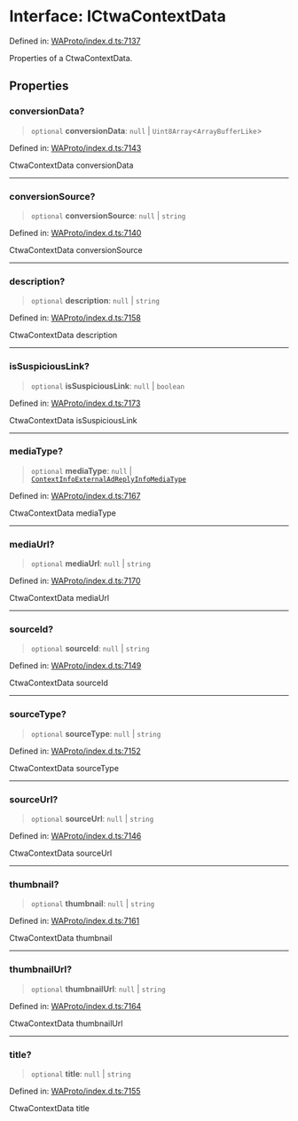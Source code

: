 # Interface: ICtwaContextData

Defined in: [WAProto/index.d.ts:7137](https://github.com/Fokusdotid/Baileys/blob/6a8e2076fa4119b2d5152250d579a4fbed394533/WAProto/index.d.ts#L7137)

Properties of a CtwaContextData.

## Properties

### conversionData?

> `optional` **conversionData**: `null` \| `Uint8Array`\<`ArrayBufferLike`\>

Defined in: [WAProto/index.d.ts:7143](https://github.com/Fokusdotid/Baileys/blob/6a8e2076fa4119b2d5152250d579a4fbed394533/WAProto/index.d.ts#L7143)

CtwaContextData conversionData

***

### conversionSource?

> `optional` **conversionSource**: `null` \| `string`

Defined in: [WAProto/index.d.ts:7140](https://github.com/Fokusdotid/Baileys/blob/6a8e2076fa4119b2d5152250d579a4fbed394533/WAProto/index.d.ts#L7140)

CtwaContextData conversionSource

***

### description?

> `optional` **description**: `null` \| `string`

Defined in: [WAProto/index.d.ts:7158](https://github.com/Fokusdotid/Baileys/blob/6a8e2076fa4119b2d5152250d579a4fbed394533/WAProto/index.d.ts#L7158)

CtwaContextData description

***

### isSuspiciousLink?

> `optional` **isSuspiciousLink**: `null` \| `boolean`

Defined in: [WAProto/index.d.ts:7173](https://github.com/Fokusdotid/Baileys/blob/6a8e2076fa4119b2d5152250d579a4fbed394533/WAProto/index.d.ts#L7173)

CtwaContextData isSuspiciousLink

***

### mediaType?

> `optional` **mediaType**: `null` \| [`ContextInfoExternalAdReplyInfoMediaType`](../namespaces/CtwaContextData/enumerations/ContextInfoExternalAdReplyInfoMediaType.md)

Defined in: [WAProto/index.d.ts:7167](https://github.com/Fokusdotid/Baileys/blob/6a8e2076fa4119b2d5152250d579a4fbed394533/WAProto/index.d.ts#L7167)

CtwaContextData mediaType

***

### mediaUrl?

> `optional` **mediaUrl**: `null` \| `string`

Defined in: [WAProto/index.d.ts:7170](https://github.com/Fokusdotid/Baileys/blob/6a8e2076fa4119b2d5152250d579a4fbed394533/WAProto/index.d.ts#L7170)

CtwaContextData mediaUrl

***

### sourceId?

> `optional` **sourceId**: `null` \| `string`

Defined in: [WAProto/index.d.ts:7149](https://github.com/Fokusdotid/Baileys/blob/6a8e2076fa4119b2d5152250d579a4fbed394533/WAProto/index.d.ts#L7149)

CtwaContextData sourceId

***

### sourceType?

> `optional` **sourceType**: `null` \| `string`

Defined in: [WAProto/index.d.ts:7152](https://github.com/Fokusdotid/Baileys/blob/6a8e2076fa4119b2d5152250d579a4fbed394533/WAProto/index.d.ts#L7152)

CtwaContextData sourceType

***

### sourceUrl?

> `optional` **sourceUrl**: `null` \| `string`

Defined in: [WAProto/index.d.ts:7146](https://github.com/Fokusdotid/Baileys/blob/6a8e2076fa4119b2d5152250d579a4fbed394533/WAProto/index.d.ts#L7146)

CtwaContextData sourceUrl

***

### thumbnail?

> `optional` **thumbnail**: `null` \| `string`

Defined in: [WAProto/index.d.ts:7161](https://github.com/Fokusdotid/Baileys/blob/6a8e2076fa4119b2d5152250d579a4fbed394533/WAProto/index.d.ts#L7161)

CtwaContextData thumbnail

***

### thumbnailUrl?

> `optional` **thumbnailUrl**: `null` \| `string`

Defined in: [WAProto/index.d.ts:7164](https://github.com/Fokusdotid/Baileys/blob/6a8e2076fa4119b2d5152250d579a4fbed394533/WAProto/index.d.ts#L7164)

CtwaContextData thumbnailUrl

***

### title?

> `optional` **title**: `null` \| `string`

Defined in: [WAProto/index.d.ts:7155](https://github.com/Fokusdotid/Baileys/blob/6a8e2076fa4119b2d5152250d579a4fbed394533/WAProto/index.d.ts#L7155)

CtwaContextData title
